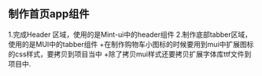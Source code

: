 
## 制作首页app组件
1.完成Header 区域，使用的是Mint-ui中的header组件
2.制作底部tabber区域，使用的是MUI中的tabber组件
+在制作购物车小图标的时候要用到mui中扩展图标的css样式，要拷贝到项目当中
+除了拷贝mui样式还要拷贝扩展字体库ttf文件到项目中.
